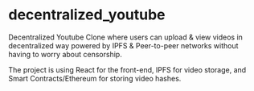 # decentralized_youtube

Decentralized Youtube Clone where users can upload & view videos in decentralized way powered by IPFS & Peer-to-peer networks without having to worry about censorship.

The project is using React for the front-end, IPFS for video storage, and Smart Contracts/Ethereum for storing video hashes.
